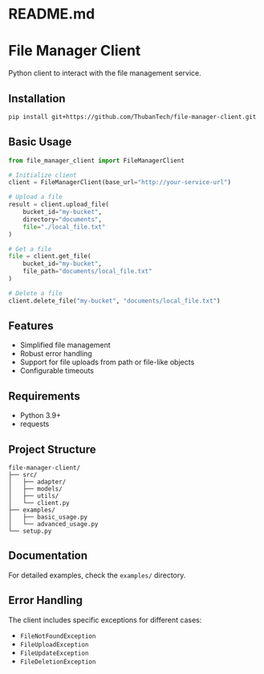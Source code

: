 # README.md

# File Manager Client

Python client to interact with the file management service.

## Installation

```bash
pip install git+https://github.com/ThubanTech/file-manager-client.git
```

## Basic Usage

```python
from file_manager_client import FileManagerClient

# Initialize client
client = FileManagerClient(base_url="http://your-service-url")

# Upload a file
result = client.upload_file(
    bucket_id="my-bucket",
    directory="documents",
    file="./local_file.txt"
)

# Get a file
file = client.get_file(
    bucket_id="my-bucket",
    file_path="documents/local_file.txt"
)

# Delete a file
client.delete_file("my-bucket", "documents/local_file.txt")
```

## Features

- Simplified file management
- Robust error handling
- Support for file uploads from path or file-like objects
- Configurable timeouts

## Requirements

- Python 3.9+
- requests

## Project Structure

```
file-manager-client/
├── src/
│   ├── adapter/
│   ├── models/
│   ├── utils/
│   └── client.py
├── examples/
│   ├── basic_usage.py
│   └── advanced_usage.py
└── setup.py
```

## Documentation

For detailed examples, check the `examples/` directory.

## Error Handling

The client includes specific exceptions for different cases:

- `FileNotFoundException`
- `FileUploadException`
- `FileUpdateException`
- `FileDeletionException`
